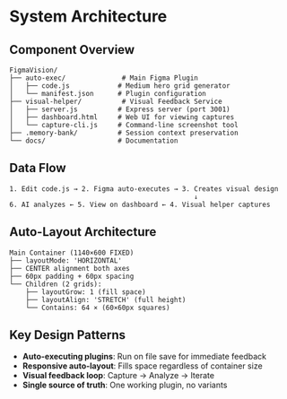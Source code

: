 # System Architecture

## Component Overview
```
FigmaVision/
├── auto-exec/              # Main Figma Plugin
│   ├── code.js            # Medium hero grid generator
│   └── manifest.json      # Plugin configuration
├── visual-helper/          # Visual Feedback Service
│   ├── server.js          # Express server (port 3001)
│   ├── dashboard.html     # Web UI for viewing captures
│   └── capture-cli.js     # Command-line screenshot tool
├── .memory-bank/          # Session context preservation
└── docs/                  # Documentation
```

## Data Flow
```
1. Edit code.js → 2. Figma auto-executes → 3. Creates visual design
                                              ↓
6. AI analyzes ← 5. View on dashboard ← 4. Visual helper captures
```

## Auto-Layout Architecture
```
Main Container (1140×600 FIXED)
├── layoutMode: 'HORIZONTAL'
├── CENTER alignment both axes
├── 60px padding + 60px spacing
└── Children (2 grids):
    ├── layoutGrow: 1 (fill space)
    ├── layoutAlign: 'STRETCH' (full height)
    └── Contains: 64 × (60×60px squares)
```

## Key Design Patterns
- **Auto-executing plugins**: Run on file save for immediate feedback
- **Responsive auto-layout**: Fills space regardless of container size
- **Visual feedback loop**: Capture → Analyze → Iterate
- **Single source of truth**: One working plugin, no variants